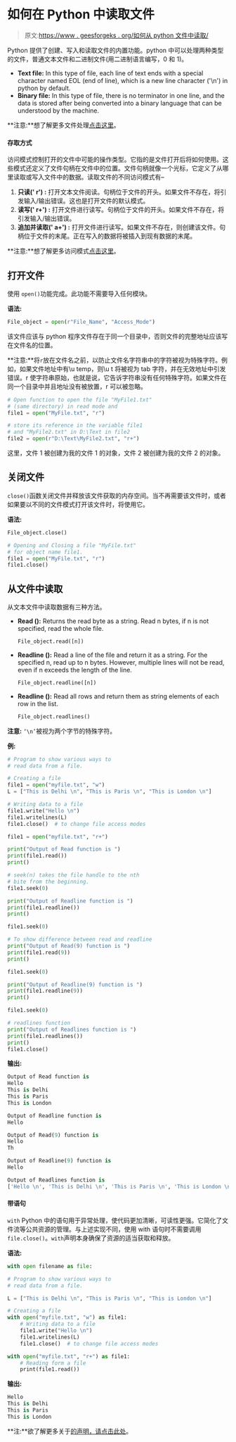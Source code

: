 # 如何在 Python 中读取文件

> 原文:[https://www . geesforgeks . org/如何从 python 文件中读取/](https://www.geeksforgeeks.org/how-to-read-from-a-file-in-python/)

Python 提供了创建、写入和读取文件的内置功能。python 中可以处理两种类型的文件，普通文本文件和二进制文件(用二进制语言编写，0 和 1)。

*   **Text file:** In this type of file, each line of text ends with a special character named EOL (end of line), which is a new line character ('\n') in python by default.
*   **Binary file:** In this type of file, there is no terminator in one line, and the data is stored after being converted into a binary language that can be understood by the machine.

**注意:**想了解更多文件处理[点击这里](https://www.geeksforgeeks.org/reading-writing-text-files-python/)。

#### 存取方式

访问模式控制打开的文件中可能的操作类型。它指的是文件打开后将如何使用。这些模式还定义了文件句柄在文件中的位置。文件句柄就像一个光标，它定义了从哪里读取或写入文件中的数据。读取文件的不同访问模式有–

1.  **只读(' r') :** 打开文本文件阅读。句柄位于文件的开头。如果文件不存在，将引发输入/输出错误。这也是打开文件的默认模式。
2.  **读写(' r+') :** 打开文件进行读写。句柄位于文件的开头。如果文件不存在，将引发输入/输出错误。
3.  **追加并读取(' a+') :** 打开文件进行读写。如果文件不存在，则创建该文件。句柄位于文件的末尾。正在写入的数据将被插入到现有数据的末尾。

**注意:**想了解更多访问模式[点击这里](https://www.geeksforgeeks.org/reading-writing-text-files-python/)。

## 打开文件

使用 `open()`功能完成。此功能不需要导入任何模块。

**语法:**

```py
File_object = open(r"File_Name", "Access_Mode")

```

该文件应该与 python 程序文件存在于同一个目录中，否则文件的完整地址应该写在文件名的位置。

**注意:**将`r`放在文件名之前，以防止文件名字符串中的字符被视为特殊字符。例如，如果文件地址中有\u temp，则\u t 将被视为 tab 字符，并在无效地址中引发错误。r 使字符串原始，也就是说，它告诉字符串没有任何特殊字符。如果文件在同一个目录中并且地址没有被放置，r 可以被忽略。

```py
# Open function to open the file "MyFile1.txt"  
# (same directory) in read mode and 
file1 = open("MyFile.txt", "r") 

# store its reference in the variable file1  
# and "MyFile2.txt" in D:\Text in file2 
file2 = open(r"D:\Text\MyFile2.txt", "r+") 
```

这里，文件 1 被创建为我的文件 1 的对象，文件 2 被创建为我的文件 2 的对象。

## 关闭文件

`close()`函数关闭文件并释放该文件获取的内存空间。当不再需要该文件时，或者如果要以不同的文件模式打开该文件时，将使用它。

**语法:**

```py
File_object.close()

```

```py
# Opening and Closing a file "MyFile.txt" 
# for object name file1. 
file1 = open("MyFile.txt", "r") 
file1.close() 
```

## 从文件中读取

从文本文件中读取数据有三种方法。

*   **Read ():** Returns the read byte as a string. Read n bytes, if n is not specified, read the whole file.

    ```py
    File_object.read([n])

    ```

*   **Readline ():** Read a line of the file and return it as a string. For the specified n, read up to n bytes. However, multiple lines will not be read, even if n exceeds the length of the line.

    ```py
    File_object.readline([n])

    ```

*   **Readline ():** Read all rows and return them as string elements of each row in the list.

    ```py
    File_object.readlines()

    ```

**注意:** `‘\n’`被视为两个字节的特殊字符。

**例:**

```py
# Program to show various ways to 
# read data from a file. 

# Creating a file
file1 = open("myfile.txt", "w")
L = ["This is Delhi \n", "This is Paris \n", "This is London \n"]

# Writing data to a file
file1.write("Hello \n") 
file1.writelines(L)
file1.close()  # to change file access modes

file1 = open("myfile.txt", "r+")

print("Output of Read function is ")
print(file1.read())
print()

# seek(n) takes the file handle to the nth
# bite from the beginning. 
file1.seek(0)

print("Output of Readline function is ")
print(file1.readline())
print()

file1.seek(0)

# To show difference between read and readline 
print("Output of Read(9) function is ")
print(file1.read(9))
print()

file1.seek(0)

print("Output of Readline(9) function is ")
print(file1.readline(9))
print()

file1.seek(0)

# readlines function 
print("Output of Readlines function is ")
print(file1.readlines())
print()
file1.close() 
```

**输出:**

```py
Output of Read function is
Hello
This is Delhi
This is Paris
This is London

Output of Readline function is
Hello

Output of Read(9) function is
Hello
Th

Output of Readline(9) function is
Hello

Output of Readlines function is
['Hello \n', 'This is Delhi \n', 'This is Paris \n', 'This is London \n']

```

#### 带语句

`with` Python 中的语句用于异常处理，使代码更加清晰，可读性更强。它简化了文件流等公共资源的管理。与上述实现不同，使用 with 语句时不需要调用`file.close()`。`with`声明本身确保了资源的适当获取和释放。

**语法:**

```py
with open filename as file:

```

```py
# Program to show various ways to
# read data from a file.

L = ["This is Delhi \n", "This is Paris \n", "This is London \n"]

# Creating a file
with open("myfile.txt", "w") as file1:
    # Writing data to a file
    file1.write("Hello \n")
    file1.writelines(L)
    file1.close()  # to change file access modes

with open("myfile.txt", "r+") as file1:
    # Reading form a file
    print(file1.read())
```

**输出:**

```py
Hello
This is Delhi
This is Paris
This is London

```

**注:**欲了解更多关于[的声明，请点击此处](https://www.geeksforgeeks.org/with-statement-in-python/)。